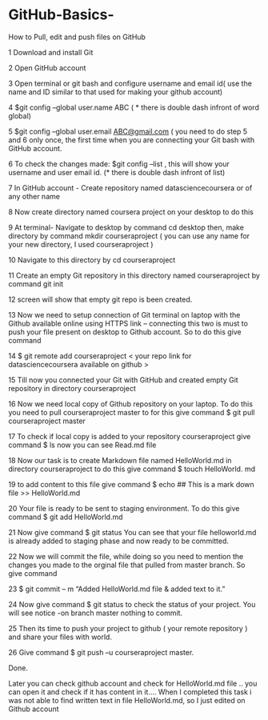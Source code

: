 # GitHub-Basics-
How to Pull, edit and push files on GitHub

1	Download and install Git

2	Open GitHub account

3	Open terminal or git bash and configure username and email id( use the name and ID similar to that used for making your github account)

4	$git config –global user.name ABC    ( * there is double dash infront of word global)  

5	$git config –global user.email ABC@gmail.com   ( you need to do step 5 and 6 only once, the first time when you are connecting your Git bash with GitHub account.

6	To check the changes made:  $git config –list , this will show your username and user email id. (* there is double dash infront of list)

7	In GitHub account - Create repository named datasciencecoursera or of any  other name 

8	Now create directory named coursera project on your desktop to do this 

9	At terminal- Navigate to desktop by command  cd desktop  then,  make directory by command mkdir courseraproject ( you can use any name  for your new directory, I used courseraproject )

10	Navigate to this directory by   cd courseraproject

11	 Create an empty Git repository in this directory named courseraproject by command git init

12	 screen will show that empty git repo is been created.

13	Now we need to setup connection of Git terminal on laptop with the Github available online  using HTTPS link – connecting this two is must to push your file present on desktop to Github account. So to do this give command

14	$ git remote add courseraproject < your repo link for datasciencecoursera available on github >

15	Till now you connected your Git with GitHub and created empty Git repository in directory courseraproject

16	Now we need local copy of Github repository on your laptop. To do this you need to pull courseraproject master to for this give command  $ git pull courseraproject master 

17	To check if local copy is added to your repository  courseraproject  give command 
$ ls    now you can see  Read.md file

18	 Now our task is to create Markdown file named HelloWorld.md   in directory courseraproject  to do this give command    $ touch HelloWorld. md 

19	to add content to this file give command  $ echo ## This is a mark down file >> HelloWorld.md

20	Your file is ready to be sent to staging environment. To do this give command 
$ git add HelloWorld.md

21	Now give command $ git status     You can see that your file helloworld.md is already added to staging phase and now ready to be committed.

22	Now we will commit the file, while doing so you need to mention the changes you made to the orginal file that pulled from master branch. So give command

23	 $  git commit – m “Added HelloWorld.md file & added text to it.”

24	 Now give command  $ git status   to check the status of your project. You will see notice -on branch master nothing to commit.

25	Then its time to push your project to github ( your remote repository ) and share your files with world.

26	 Give command $ git push –u courseraproject master.

Done. 

Later you can check github account and check for HelloWorld.md file .. you can open it and check if it has content in it…. When I completed this task i was not able to find written text in file HelloWorld.md, so I just edited on Github account



